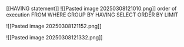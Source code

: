 [[HAVING statement]]
![[Pasted image 20250308121010.png]]
order of execution
FROM
WHERE
GROUP BY
HAVING
SELECT
ORDER BY
LIMIT

![[Pasted image 20250308121152.png]]

![[Pasted image 20250308121332.png]]
